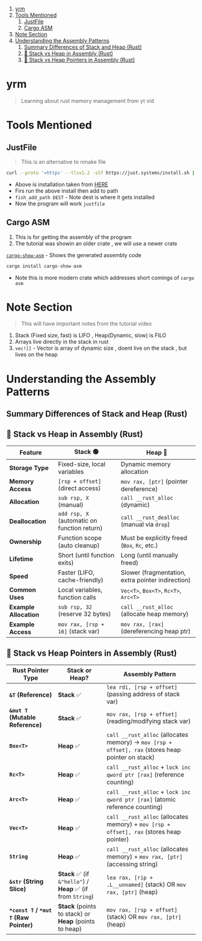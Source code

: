 1. [yrm](#yrm)
2. [Tools Mentioned](#tools-mentioned)
   1. [JustFile](#justfile)
   2. [Cargo ASM](#cargo-asm)
3. [Note Section](#note-section)
4. [Understanding the Assembly Patterns](#understanding-the-assembly-patterns)
   1. [Summary Differences of Stack and Heap (Rust)](#summary-differences-of-stack-and-heap-rust)
   2. [📌 Stack vs Heap in Assembly (Rust)](#-stack-vs-heap-in-assembly-rust)
   3. [📌 Stack vs Heap Pointers in Assembly (Rust)](#-stack-vs-heap-pointers-in-assembly-rust)

# yrm

> Learning about rust memory management from yt vid

# Tools Mentioned 

## JustFile 

> This is an alternative to nmake file 

```sh
curl --proto '=https' --tlsv1.2 -sSf https://just.systems/install.sh | bash -s -- --to DEST
``` 
- Above is installation taken from [HERE](https://just.systems/man/en/pre-built-binaries.html)
- Firs run the above install then add to path 
- `fish_add_path DEST` - Note dest is where it gets installed 
- Now the program will work `justfile`

## Cargo ASM 

1. This is for getting the assembly of the program 
2. The tutorial was showin an older crate , we will use a newer crate 

[`cargo-show-asm`](https://lib.rs/crates/cargo-show-asm) - Shows the generated assembly code 

```rs 
cargo install cargo-show-asm
```
- Note this is more modern crate which addresses short comings of `cargo asm`

# Note Section 

> This will have important notes from the tutorial video 

1. Stack (Fixed size, fast) is LIFO , Heap(Dynamic, slow) is FILO
2. Arrays live directly in the stack in rust 
3. `vec![]` - Vector is array of dynamic size , doent live on the stack , but lives on the heap


# Understanding the Assembly Patterns 


## Summary Differences of Stack and Heap (Rust)

## 📌 Stack vs Heap in Assembly (Rust)

| Feature        | Stack 🟢 | Heap 🔴 |
|---------------|---------|--------|
| **Storage Type** | Fixed-size, local variables | Dynamic memory allocation |
| **Memory Access** | `[rsp + offset]` (direct access) | `mov rax, [ptr]` (pointer dereference) |
| **Allocation** | `sub rsp, X` (manual) | `call __rust_alloc` (dynamic) |
| **Deallocation** | `add rsp, X` (automatic on function return) | `call __rust_dealloc` (manual via `drop`) |
| **Ownership** | Function scope (auto cleanup) | Must be explicitly freed (`Box`, `Rc`, etc.) |
| **Lifetime** | Short (until function exits) | Long (until manually freed) |
| **Speed** | Faster (LIFO, cache-friendly) | Slower (fragmentation, extra pointer indirection) |
| **Common Uses** | Local variables, function calls | `Vec<T>`, `Box<T>`, `Rc<T>`, `Arc<T>` |
| **Example Allocation** | `sub rsp, 32` (reserve 32 bytes) | `call __rust_alloc` (allocate heap memory) |
| **Example Access** | `mov rax, [rsp + 16]` (stack var) | `mov rax, [rax]` (dereferencing heap ptr) |




## 📌 Stack vs Heap Pointers in Assembly (Rust)

| Rust Pointer Type  | Stack or Heap? | Assembly Pattern |
|--------------------|---------------|------------------|
| **`&T` (Reference)** | **Stack** ✅ | `lea rdi, [rsp + offset]` (passing address of stack var) |
| **`&mut T` (Mutable Reference)** | **Stack** ✅ | `mov rax, [rsp + offset]` (reading/modifying stack var) |
| **`Box<T>`** | **Heap** ✅ | `call __rust_alloc` (allocates memory) → `mov [rsp + offset], rax` (stores heap pointer on stack) |
| **`Rc<T>`** | **Heap** ✅ | `call __rust_alloc` + `lock inc qword ptr [rax]` (reference counting) |
| **`Arc<T>`** | **Heap** ✅ | `call __rust_alloc` + `lock inc qword ptr [rax]` (atomic reference counting) |
| **`Vec<T>`** | **Heap** ✅ | `call __rust_alloc` (allocates memory) + `mov [rsp + offset], rax` (stores heap pointer) |
| **`String`** | **Heap** ✅ | `call __rust_alloc` (allocates memory) + `mov rax, [ptr]` (accessing string) |
| **`&str` (String Slice)** | **Stack** ✅ (if `&"hello"`) / **Heap** ✅ (if from `String`) | `lea rax, [rip + .L__unnamed]` (stack) OR `mov rax, [ptr]` (heap) |
| **`*const T` / `*mut T` (Raw Pointer)** | **Stack** (points to stack) or **Heap** (points to heap) | `mov rax, [rsp + offset]` (stack) OR `mov rax, [ptr]` (heap) |
